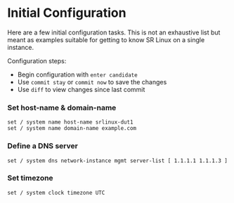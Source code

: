 # Initial Configuration

Here are a few initial configuration tasks.
This is not an exhaustive list but meant as examples suitable for getting to know SR Linux on a single instance.

Configuration steps:

* Begin configuration with `enter candidate`
* Use `commit stay` or `commit now` to save the changes
* Use `diff` to view changes since last commit


### Set host-name & domain-name

```
set / system name host-name srlinux-dut1
set / system name domain-name example.com
```

### Define a DNS server

```
set / system dns network-instance mgmt server-list [ 1.1.1.1 1.1.1.3 ]
```

### Set timezone

```
set / system clock timezone UTC
```
